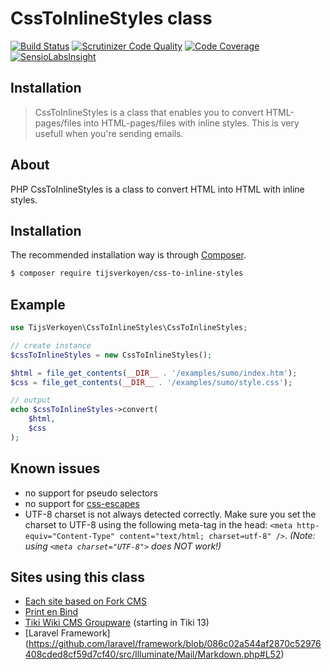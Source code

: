 # CssToInlineStyles class

[![Build Status](https://travis-ci.org/tijsverkoyen/CssToInlineStyles.svg?branch=master)](https://travis-ci.org/tijsverkoyen/CssToInlineStyles) [![Scrutinizer Code Quality](https://scrutinizer-ci.com/g/tijsverkoyen/CssToInlineStyles/badges/quality-score.png?b=master)](https://scrutinizer-ci.com/g/tijsverkoyen/CssToInlineStyles/?branch=master) [![Code Coverage](https://scrutinizer-ci.com/g/tijsverkoyen/CssToInlineStyles/badges/coverage.png?b=master)](https://scrutinizer-ci.com/g/tijsverkoyen/CssToInlineStyles/?branch=master) [![SensioLabsInsight](https://insight.sensiolabs.com/projects/5c0ce94f-de6d-403e-9e0a-431268deb75c/mini.png)](https://insight.sensiolabs.com/projects/5c0ce94f-de6d-403e-9e0a-431268deb75c)

## Installation

> CssToInlineStyles is a class that enables you to convert HTML-pages/files into
> HTML-pages/files with inline styles. This is very usefull when you're sending
> emails.

## About

PHP CssToInlineStyles is a class to convert HTML into HTML with inline styles.

## Installation

The recommended installation way is through [Composer](https://getcomposer.org).

```bash
$ composer require tijsverkoyen/css-to-inline-styles
```

## Example

```php
use TijsVerkoyen\CssToInlineStyles\CssToInlineStyles;

// create instance
$cssToInlineStyles = new CssToInlineStyles();

$html = file_get_contents(__DIR__ . '/examples/sumo/index.htm');
$css = file_get_contents(__DIR__ . '/examples/sumo/style.css');

// output
echo $cssToInlineStyles->convert(
    $html,
    $css
);
```

## Known issues

* no support for pseudo selectors
* no support for [css-escapes](https://mathiasbynens.be/notes/css-escapes)
* UTF-8 charset is not always detected correctly. Make sure you set the charset to UTF-8 using the following meta-tag in the head: `<meta http-equiv="Content-Type" content="text/html; charset=utf-8" />`. _(Note: using `<meta charset="UTF-8">` does NOT work!)_

## Sites using this class

* [Each site based on Fork CMS](http://www.fork-cms.com)
* [Print en Bind](http://www.printenbind.nl)
* [Tiki Wiki CMS Groupware](http://sourceforge.net/p/tikiwiki/code/49505) (starting in Tiki 13)
* [Laravel Framework] (https://github.com/laravel/framework/blob/086c02a544af2870c52976408cded8cf59d7cf40/src/Illuminate/Mail/Markdown.php#L52)

